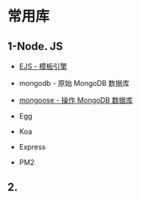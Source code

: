 # 常用库

## 1-Node. JS

* [EJS - 模板引擎]( https://ejs.bootcss.com/ )

* mongodb - 原始 MongoDB 数据库
* [mongoose - 操作 MongoDB 数据库]( https://mongoosejs.com/ )

* Egg
* Koa
* Express

* PM2

## 2. 
